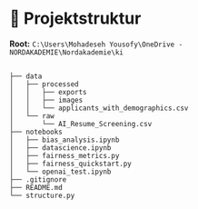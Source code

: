 # 📁 Projektstruktur

**Root:** `C:\Users\Mohadeseh Yousofy\OneDrive - NORDAKADEMIE\Nordakademie\ki`

```

├── data
│   ├── processed
│   │   ├── exports
│   │   ├── images
│   │   └── applicants_with_demographics.csv
│   └── raw
│       └── AI_Resume_Screening.csv
├── notebooks
│   ├── bias_analysis.ipynb
│   ├── datascience.ipynb
│   ├── fairness_metrics.py
│   ├── fairness_quickstart.py
│   └── openai_test.ipynb
├── .gitignore
├── README.md
└── structure.py
```